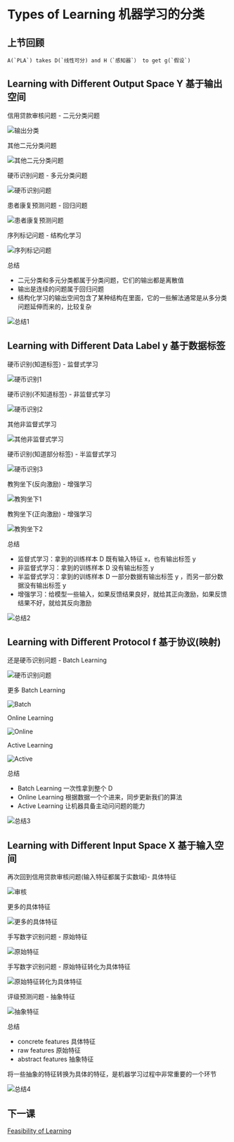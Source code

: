 # Types of Learning 机器学习的分类
## 上节回顾

    A(`PLA`) takes D(`线性可分) and H（`感知器`） to get g(`假设`)

## Learning with Different Output Space Y 基于输出空间

信用贷款审核问题 - 二元分类问题

![输出分类](/images/type01.png)

其他二元分类问题

![其他二元分类问题](/images/type02.png)

硬币识别问题 - 多元分类问题

![硬币识别问题](/images/type03.png)

患者康复预测问题 - 回归问题

![患者康复预测问题](/images/type04.png)

序列标记问题 - 结构化学习

![序列标记问题](/images/type05.png)

总结
- 二元分类和多元分类都属于分类问题，它们的输出都是离散值
- 输出是连续的问题属于回归问题
- 结构化学习的输出空间包含了某种结构在里面，它的一些解法通常是从多分类问题延伸而来的，比较复杂

![总结1](/images/type06.png)

## Learning with Different Data Label y 基于数据标签
硬币识别(知道标签) - 监督式学习

![硬币识别1](/images/type07.png)

硬币识别(不知道标签) - 非监督式学习

![硬币识别2](/images/type09.png)

其他非监督式学习

![其他非监督式学习](/images/type10.png)

硬币识别(知道部分标签) - 半监督式学习

![硬币识别3](/images/type11.png)

教狗坐下(反向激励) - 增强学习

![教狗坐下1](/images/type12.png)

教狗坐下(正向激励) - 增强学习

![教狗坐下2](/images/type13.png)

总结
- 监督式学习：拿到的训练样本 D 既有输入特征 x，也有输出标签 y
- 非监督式学习：拿到的训练样本 D 没有输出标签 y 
- 半监督式学习：拿到的训练样本 D 一部分数据有输出标签 y ，而另一部分数据没有输出标签 y
- 增强学习：给模型一些输入，如果反馈结果良好，就给其正向激励，如果反馈结果不好，就给其反向激励

![总结2](/images/type14.png)

## Learning with Different Protocol f 基于协议(映射)

还是硬币识别问题 - Batch Learning

![硬币识别问题](/images/type15.png)

更多 Batch Learning

![Batch](/images/type16.png)

Online Learning

![Online](/images/type17.png)

Active Learning

![Active](/images/type18.png)

总结
- Batch Learning 一次性拿到整个 D
- Online Learning 根据数据一个个进来，同步更新我们的算法
- Active Learning 让机器具备主动问问题的能力

![总结3](/images/type19.png)

## Learning with Different Input Space X 基于输入空间
再次回到信用贷款审核问题(输入特征都属于实数域)- 具体特征

![审核](/images/type20.png)

更多的具体特征

![更多的具体特征](/images/type21.png)

手写数字识别问题 - 原始特征

![原始特征](/images/type22.png)

手写数字识别问题 - 原始特征转化为具体特征

![原始特征转化为具体特征](/images/type23.png)

评级预测问题 - 抽象特征

![抽象特征](/images/type24.png)

总结
- concrete features 具体特征
- raw features 原始特征
- abstract features 抽象特征

将一些抽象的特征转换为具体的特征，是机器学习过程中非常重要的一个环节

![总结4](/images/type25.png)

## 下一课

[Feasibility of Learning](/note/MLF/mlf04.md)